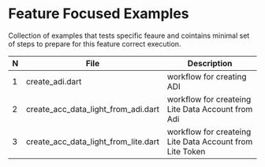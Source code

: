 # Feature Focused Examples

Collection of examples that tests specific feaure and cointains minimal set of steps to prepare for this
feature correct execution.

| N   | File                                 | Description                                              |   
|-----|--------------------------------------|----------------------------------------------------------|
| 1   | create_adi.dart                      | workflow for creating ADI                                |  
| 2   | create_acc_data_light_from_adi.dart  | workflow for createing Lite Data Account from Adi        |   
| 3   | create_acc_data_light_from_lite.dart | workflow for createing Lite Data Account from Lite Token |  